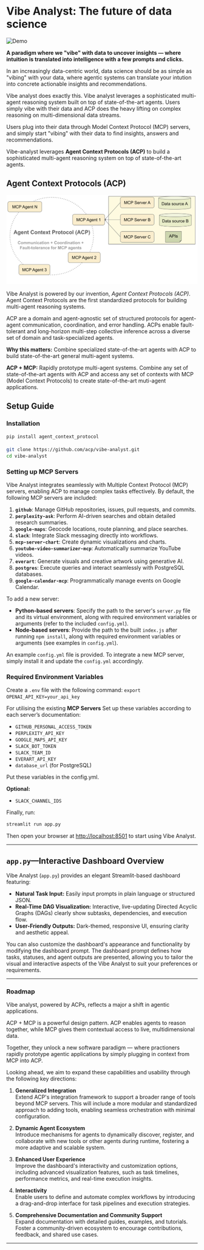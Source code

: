 # Vibe Analyst: The future of data science 

![Demo](files/demo_video.gif)


**A paradigm where we "vibe" with data to uncover insights — where intuition is translated into intelligence with a few prompts and clicks.**

In an increasingly data-centric world, data science should be as simple as "vibing" with your data, where agentic systems can translate your intution into concrete  actionable insights and recommendations. 

Vibe analyst does exactly this. Vibe analyst leverages a sophisticated multi-agent reasoning system built on top of state-of-the-art agents. Users simply vibe with their data and ACP does the heavy lifting on complex reasoning on multi-dimensional data streams.

Users plug into their data through Model Context Protocol (MCP) servers, and simply start "vibing" with their data to find insights, answers and recommendations.

Vibe-analyst leverages **Agent Context Protocols (ACP)** to build a sophisticated multi-agent reasoning system on top of state-of-the-art agents.

## Agent Context Protocols (ACP)
![ACP Diagram](images/acp.svg)

Vibe Analyst is powered by our invention, *Agent Context Protocols (ACP)*. 
Agent Context Protocols are the first standardized protocols for building multi-agent reasoning systems.

ACP are a domain and agent-agnostic set of structured protocols for agent-agent communication, coordination, and error handling.
ACPs enable fault-tolerant and long-horizon multi-step collective inference across a diverse set of domain and task-specialized agents.

**Why this matters:** Combine specialized state-of-the-art agents with ACP to build state-of-the-art general multi-agent systems. 

**ACP + MCP:** Rapidly prototype multi-agent systems. Combine any set of state-of-the-art agents with ACP and access any set of contexts with MCP (Model Context Protocols) to create state-of-the-art muti-agent applications.

## Setup Guide

### Installation

```bash
pip install agent_context_protocol  

git clone https://github.com/acp/vibe-analyst.git
cd vibe-analyst
```

### Setting up MCP Servers

Vibe Analyst integrates seamlessly with Multiple Context Protocol (MCP) servers, enabling ACP to manage complex tasks effectively. By default, the following MCP servers are included:

1. **`github`**: Manage GitHub repositories, issues, pull requests, and commits.
2. **`perplexity-ask`**: Perform AI-driven searches and obtain detailed research summaries.
3. **`google-maps`**: Geocode locations, route planning, and place searches.
4. **`slack`**: Integrate Slack messaging directly into workflows.
5. **`mcp-server-chart`**: Create dynamic visualizations and charts.
6. **`youtube-video-summarizer-mcp`**: Automatically summarize YouTube videos.
7. **`everart`**: Generate visuals and creative artwork using generative AI.
8. **`postgres`**: Execute queries and interact seamlessly with PostgreSQL databases.
9. **`google-calendar-mcp`**: Programmatically manage events on Google Calendar.

To add a new server:

* **Python-based servers**: Specify the path to the server's `server.py` file and its virtual environment, along with required environment variables or arguments (refer to the included `config.yml`).
* **Node-based servers**: Provide the path to the built `index.js` after running `npm install`, along with required environment variables or arguments (see examples in `config.yml`).

An example `config.yml` file is provided. To integrate a new MCP server, simply install it and update the `config.yml` accordingly.

### Required Environment Variables
Create a `.env` file with the following command:
`export OPENAI_API_KEY=your_api_key`

For utilising the existing **MCP Servers**
Set up these variables according to each server’s documentation:

* `GITHUB_PERSONAL_ACCESS_TOKEN`
* `PERPLEXITY_API_KEY`
* `GOOGLE_MAPS_API_KEY`
* `SLACK_BOT_TOKEN`
* `SLACK_TEAM_ID`
* `EVERART_API_KEY`
* `database_url` (for PostgreSQL)

Put these variables in the config.yml.

**Optional:**

* `SLACK_CHANNEL_IDS`

Finally, run:

```bash
streamlit run app.py
```

Then open your browser at [http://localhost:8501](http://localhost:8501) to start using Vibe Analyst.

---

## `app.py`—Interactive Dashboard Overview

Vibe Analyst (`app.py`) provides an elegant Streamlit-based dashboard featuring:

* **Natural Task Input:** Easily input prompts in plain language or structured JSON.
* **Real-Time DAG Visualization:** Interactive, live-updating Directed Acyclic Graphs (DAGs) clearly show subtasks, dependencies, and execution flow.
* **User-Friendly Outputs:** Dark-themed, responsive UI, ensuring clarity and aesthetic appeal.

You can also customize the dashboard's appearance and functionality by modifying the dashboard prompt. The dashboard prompt defines how tasks, statuses, and agent outputs are presented, allowing you to tailor the visual and interactive aspects of the Vibe Analyst to suit your preferences or requirements.

---

### Roadmap

Vibe analyst, powered by ACPs, reflects a major a shift in agentic applications.

ACP + MCP is a powerful design pattern. ACP enables agents to reason together, while MCP gives them contextual access to live, multidimensional data.

Together, they unlock a new software paradigm — where practioners rapidly prototype agentic applications by simply plugging in context from MCP into ACP. 

Looking ahead, we aim to expand these capabilities and usability through the following key directions:

1. **Generalized Integration**  
   Extend ACP's integration framework to support a broader range of tools beyond MCP servers. This will include a more modular and standardized approach to adding tools, enabling seamless orchestration with minimal configuration.

2. **Dynamic Agent Ecosystem**  
   Introduce mechanisms for agents to dynamically discover, register, and collaborate with new tools or other agents during runtime, fostering a more adaptive and scalable system.

3. **Enhanced User Experience**  
   Improve the dashboard's interactivity and customization options, including advanced visualization features, such as task timelines, performance metrics, and real-time execution insights.

4. **Interactivity**  
   Enable users to define and automate complex workflows by introducing a drag-and-drop interface for task pipelines and execution strategies.

5. **Comprehensive Documentation and Community Support**  
   Expand documentation with detailed guides, examples, and tutorials. Foster a community-driven ecosystem to encourage contributions, feedback, and shared use cases.

---
